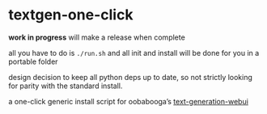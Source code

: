 # textgen-one-click

**work in progress**
will make a release when complete

all you have to do is `./run.sh` and all init and install will be done for you in a portable folder

design decision to keep all python deps up to date, so not strictly looking for parity with the standard install.

a one-click generic install script for oobabooga’s [text-generation-webui](https://github.com/oobabooga/text-generation-webui)
